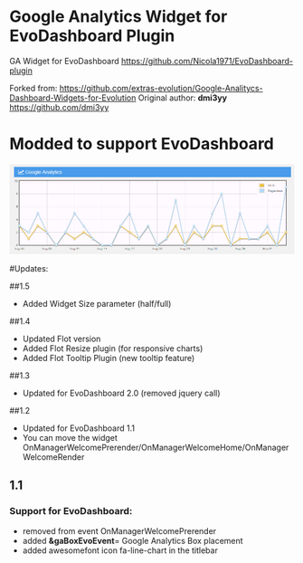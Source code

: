 Google Analytics Widget for EvoDashboard Plugin
===========================================
GA Widget for EvoDashboard https://github.com/Nicola1971/EvoDashboard-plugin

Forked from: https://github.com/extras-evolution/Google-Analitycs-Dashboard-Widgets-for-Evolution
Original author: **dmi3yy** https://github.com/dmi3yy

# Modded to support EvoDashboard

![ga evodashboard widget](https://raw.githubusercontent.com/Nicola1971/training-materials/master/Images/ga/analitycs-widget.jpg)

#Updates:

##1.5
* Added Widget Size parameter (half/full)

##1.4
* Updated Flot version
* Added Flot Resize plugin (for responsive charts)
* Added Flot Tooltip Plugin (new tooltip feature)

##1.3
* Updated for EvoDashboard 2.0 (removed jquery call)

##1.2
* Updated for EvoDashboard 1.1
* You can move the widget OnManagerWelcomePrerender/OnManagerWelcomeHome/OnManagerWelcomeRender

## 1.1
### Support for EvoDashboard:
* removed from event OnManagerWelcomePrerender
* added **&gaBoxEvoEvent**= Google Analytics Box placement 
* added awesomefont icon fa-line-chart in the titlebar 

